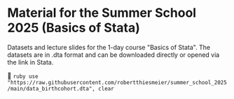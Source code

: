 # Material for the Summer School 2025 (Basics of Stata)

Datasets and lecture slides for the 1-day course "Basics of Stata". The datasets are in .dta format and can be downloaded directly or opened via the link in Stata. 

🌄 ```ruby use "https://raw.githubusercontent.com/robertthiesmeier/summer_school_2025/main/data_birthcohort.dta", clear ```


